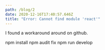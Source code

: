 ```yaml
---
path: /blog/2
date: 2020-12-16T17:40:57.646Z
title: "Error: Cannot find module 'react'"
---
```

I found a workaround around on github.

npm install
npm audit fix
npm run develop
